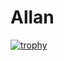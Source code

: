 # Allan
[![trophy](https://github-profile-trophy.vercel.app/?username=ANYMS-A)](https://github.com/ryo-ma/github-profile-trophy)
